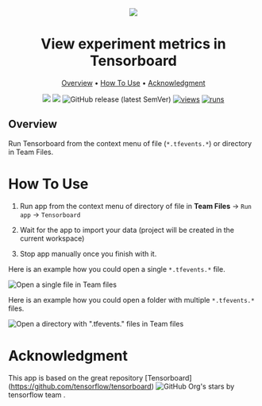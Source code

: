 <div align="center" markdown>
<img src="https://user-images.githubusercontent.com/12828725/228066998-7bd39e8a-562e-431e-a1b7-5940007f0ae7.jpg">

# View experiment metrics in Tensorboard

<p align="center">
  <a href="#Overview">Overview</a> •
  <a href="#How-To-Use">How To Use</a> • 
  <a href="#Acknowledgment">Acknowledgment</a>
</p>

[![](https://img.shields.io/badge/supervisely-ecosystem-brightgreen)](https://ecosystem.supervisely.com)
[![](https://img.shields.io/badge/slack-chat-green.svg?logo=slack)](https://supervisely.com/slack)
![GitHub release (latest SemVer)](https://img.shields.io/github/v/release/supervisely-ecosystem/tensorboard-logs-viewer)
[![views](https://app.supervisely.com/img/badges/views/supervisely-ecosystem/tensorboard-logs-viewer.png)](https://supervisely.com)
[![runs](https://app.supervisely.com/img/badges/runs/supervisely-ecosystem/tensorboard-logs-viewer.png)](https://supervisely.com)

</div>

## Overview

Run Tensorboard from the context menu of file (`*.tfevents.*`) or directory in Team Files.

# How To Use

1. Run app from the context menu of directory of file in **Team Files** -> `Run app` -> `Tensorboard`

2. Wait for the app to import your data (project will be created in the current workspace)

3. Stop app manually once you finish with it.

Here is an example how you could open a single `*.tfevents.*` file.

![Open a single file in Team files](https://user-images.githubusercontent.com/12828725/228075685-2946d65c-bba9-4a7e-90f7-66ee1cf5f77e.gif)

Here is an example how you could open a folder with multiple `*.tfevents.*` files.

![Open a directory with "*.tfevents.*" files in Team files](https://user-images.githubusercontent.com/78355358/236174364-af95b686-e355-4fd1-92c9-69331f72893d.gif)

# Acknowledgment

This app is based on the great repository [Tensorboard] (https://github.com/tensorflow/tensorboard) ![GitHub Org's stars](https://img.shields.io/github/stars/tensorflow/tensorboard?style=social) by tensorflow team .
